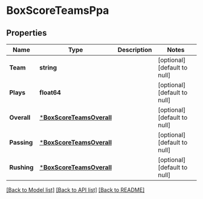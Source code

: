 # BoxScoreTeamsPpa

## Properties
Name | Type | Description | Notes
------------ | ------------- | ------------- | -------------
**Team** | **string** |  | [optional] [default to null]
**Plays** | **float64** |  | [optional] [default to null]
**Overall** | [***BoxScoreTeamsOverall**](BoxScore_teams_overall.md) |  | [optional] [default to null]
**Passing** | [***BoxScoreTeamsOverall**](BoxScore_teams_overall.md) |  | [optional] [default to null]
**Rushing** | [***BoxScoreTeamsOverall**](BoxScore_teams_overall.md) |  | [optional] [default to null]

[[Back to Model list]](../README.md#documentation-for-models) [[Back to API list]](../README.md#documentation-for-api-endpoints) [[Back to README]](../README.md)

